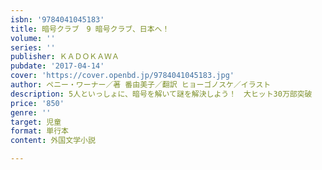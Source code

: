 ```yaml
---
isbn: '9784041045183'
title: 暗号クラブ　9 暗号クラブ、日本へ！
volume: ''
series: ''
publisher: ＫＡＤＯＫＡＷＡ
pubdate: '2017-04-14'
cover: 'https://cover.openbd.jp/9784041045183.jpg'
author: ペニー・ワーナー／著 番由美子／翻訳 ヒョーゴノスケ／イラスト
description: 5人といっしょに、暗号を解いて謎を解決しよう！　大ヒット30万部突破
price: '850'
genre: ''
target: 児童
format: 単行本
content: 外国文学小説

---
```

